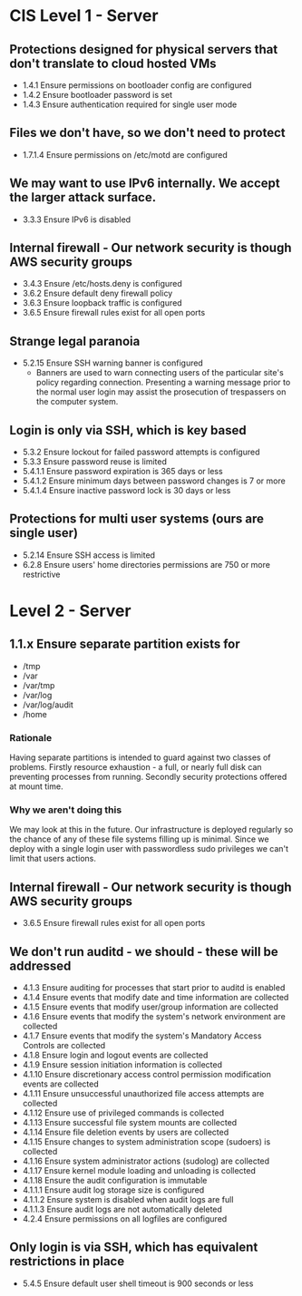 # CIS Level 1 - Server

## Protections designed for physical servers that don't translate to cloud hosted VMs
 * 1.4.1 Ensure permissions on bootloader config are configured
 * 1.4.2 Ensure bootloader password is set
 * 1.4.3 Ensure authentication required for single user mode

## Files we don't have, so we don't need to protect
 * 1.7.1.4 Ensure permissions on /etc/motd are configured

## We may want to use IPv6 internally. We accept the larger attack surface.
 * 3.3.3 Ensure IPv6 is disabled

## Internal firewall - Our network security is though AWS security groups
 * 3.4.3 Ensure /etc/hosts.deny is configured
 * 3.6.2 Ensure default deny firewall policy
 * 3.6.3 Ensure loopback traffic is configured
 * 3.6.5 Ensure firewall rules exist for all open ports

## Strange legal paranoia
 * 5.2.15 Ensure SSH warning banner is configured
   * Banners are used to warn connecting users of the particular site's
     policy regarding connection. Presenting a warning message prior to
     the normal user login may assist the prosecution of trespassers on
     the computer system.

## Login is only via SSH, which is key based
 * 5.3.2 Ensure lockout for failed password attempts is configured
 * 5.3.3 Ensure password reuse is limited
 * 5.4.1.1 Ensure password expiration is 365 days or less
 * 5.4.1.2 Ensure minimum days between password changes is 7 or more
 * 5.4.1.4 Ensure inactive password lock is 30 days or less

## Protections for multi user systems (ours are single user)
 * 5.2.14 Ensure SSH access is limited
 * 6.2.8 Ensure users' home directories permissions are 750 or more restrictive

# Level 2 - Server
## 1.1.x Ensure separate partition exists for

* /tmp
* /var
* /var/tmp
* /var/log
* /var/log/audit
* /home

### Rationale
Having separate partitions is intended to guard against two classes of
problems. Firstly resource exhaustion - a full, or nearly full disk can
preventing processes from running. Secondly security protections offered
at mount time.

### Why we aren't doing this
We may look at this in the future. Our infrastructure is deployed regularly
so the chance of any of these file systems filling up is minimal. Since we
deploy with a single login user with passwordless sudo privileges we
can't limit that users actions.

## Internal firewall - Our network security is though AWS security groups
* 3.6.5 Ensure firewall rules exist for all open ports

## We don't run auditd - we should - these will be addressed
* 4.1.3 Ensure auditing for processes that start prior to auditd is enabled
* 4.1.4 Ensure events that modify date and time information are collected
* 4.1.5 Ensure events that modify user/group information are collected
* 4.1.6 Ensure events that modify the system's network environment are collected
* 4.1.7 Ensure events that modify the system's Mandatory Access Controls are collected
* 4.1.8 Ensure login and logout events are collected
* 4.1.9 Ensure session initiation information is collected
* 4.1.10 Ensure discretionary access control permission modification events are collected
* 4.1.11 Ensure unsuccessful unauthorized file access attempts are collected
* 4.1.12 Ensure use of privileged commands is collected
* 4.1.13 Ensure successful file system mounts are collected
* 4.1.14 Ensure file deletion events by users are collected
* 4.1.15 Ensure changes to system administration scope (sudoers) is collected
* 4.1.16 Ensure system administrator actions (sudolog) are collected
* 4.1.17 Ensure kernel module loading and unloading is collected
* 4.1.18 Ensure the audit configuration is immutable
* 4.1.1.1 Ensure audit log storage size is configured
* 4.1.1.2 Ensure system is disabled when audit logs are full
* 4.1.1.3 Ensure audit logs are not automatically deleted
* 4.2.4 Ensure permissions on all logfiles are configured

## Only login is via SSH, which has equivalent restrictions in place
 * 5.4.5 Ensure default user shell timeout is 900 seconds or less


